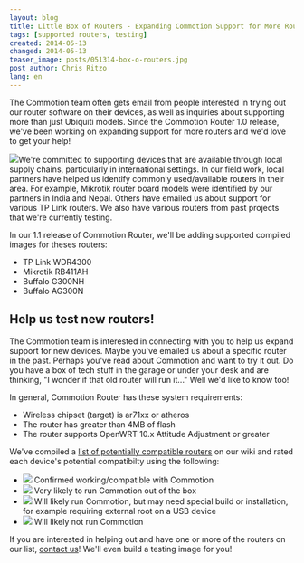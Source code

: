 ```yaml
---
layout: blog
title: Little Box of Routers - Expanding Commotion Support for More Router Models 
tags: [supported routers, testing]
created: 2014-05-13
changed: 2014-05-13
teaser_image: posts/051314-box-o-routers.jpg
post_author: Chris Ritzo
lang: en
---
```

The Commotion team often gets email from people interested in trying out our router software on their devices, as well as inquiries about supporting more than just Ubiquiti models. Since the Commotion Router 1.0 release, we've been working on expanding support for more routers and we'd love to get your help!<!--more-->

<img src="/files/posts/051314-box-o-routers.jpg" class="floatright onethird-width" />We're committed to supporting devices that are available through local supply chains, particularly in international settings. In our field work, local partners have helped us identify commonly used/available routers in their area. For example, Mikrotik router board models were identified by our partners in India and Nepal. Others have emailed us about support for various TP Link routers. We also have various routers from past projects that we're currently testing.

In our 1.1 release of Commotion Router, we'll be adding supported compiled images for theses routers:

  * TP Link WDR4300
  * Mikrotik RB411AH
  * Buffalo G300NH
  * Buffalo AG300N

## Help us test new routers!

The Commotion team is interested in connecting with you to help us expand support for new devices. Maybe you've emailed us about a specific router in the past. Perhaps you've read about Commotion and want to try it out. Do you have a box of tech stuff in the garage or under your desk and are thinking, "I wonder if that old router will run it..." Well we'd like to know too!

In general, Commotion Router has these system requirements:

  * Wireless chipset (target) is ar71xx or atheros
  * The router has greater than 4MB of flash
  * The router supports OpenWRT 10.x Attitude Adjustment or greater

We've compiled a <a href="https://wiki.commotionwireless.net/doku.php?id=development_resources:router:hardware_compatibility_list">list of potentially compatible routers</a> on our wiki and rated each device's potential compatibilty using the following:

  * <img src="/files/posts/051314-confirmed-working.png" /> Confirmed working/compatible with Commotion
  * <img src="/files/posts/051314-likely-compatible.png" /> Very likely to run Commotion out of the box
  * <img src="/files/posts/051314-likely-compatible-with-exception.png" /> Will likely run Commotion, but may need special build or installation, for example requiring external root on a USB device
  * <img src="/files/posts/051314-likely-not-compatible.png" /> Will likely not run Commotion

If you are interested in helping out and have one or more of the routers on our list, <a href="/contact">contact us</a>! We'll even build a testing image for you!
